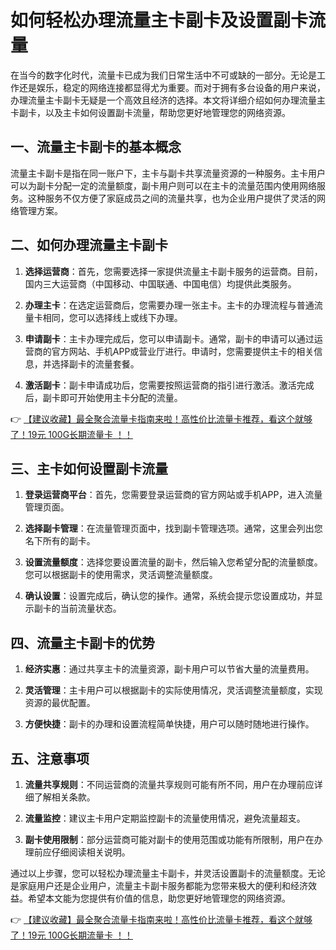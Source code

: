 # 如何轻松办理流量主卡副卡及设置副卡流量

在当今的数字化时代，流量卡已成为我们日常生活中不可或缺的一部分。无论是工作还是娱乐，稳定的网络连接都显得尤为重要。而对于拥有多台设备的用户来说，办理流量主卡副卡无疑是一个高效且经济的选择。本文将详细介绍如何办理流量主卡副卡，以及主卡如何设置副卡流量，帮助您更好地管理您的网络资源。

## 一、流量主卡副卡的基本概念

流量主卡副卡是指在同一账户下，主卡与副卡共享流量资源的一种服务。主卡用户可以为副卡分配一定的流量额度，副卡用户则可以在主卡的流量范围内使用网络服务。这种服务不仅方便了家庭成员之间的流量共享，也为企业用户提供了灵活的网络管理方案。

## 二、如何办理流量主卡副卡

1. **选择运营商**：首先，您需要选择一家提供流量主卡副卡服务的运营商。目前，国内三大运营商（中国移动、中国联通、中国电信）均提供此类服务。

2. **办理主卡**：在选定运营商后，您需要办理一张主卡。主卡的办理流程与普通流量卡相同，您可以选择线上或线下办理。

3. **申请副卡**：主卡办理完成后，您可以申请副卡。通常，副卡的申请可以通过运营商的官方网站、手机APP或营业厅进行。申请时，您需要提供主卡的相关信息，并选择副卡的流量套餐。

4. **激活副卡**：副卡申请成功后，您需要按照运营商的指引进行激活。激活完成后，副卡即可开始使用主卡分配的流量。

👉 [【建议收藏】最全聚合流量卡指南来啦！高性价比流量卡推荐，看这个就够了！19元 100G长期流量卡 ！！](https://bit.ly/Liuliangka)

## 三、主卡如何设置副卡流量

1. **登录运营商平台**：首先，您需要登录运营商的官方网站或手机APP，进入流量管理页面。

2. **选择副卡管理**：在流量管理页面中，找到副卡管理选项。通常，这里会列出您名下所有的副卡。

3. **设置流量额度**：选择您要设置流量的副卡，然后输入您希望分配的流量额度。您可以根据副卡的使用需求，灵活调整流量额度。

4. **确认设置**：设置完成后，确认您的操作。通常，系统会提示您设置成功，并显示副卡的当前流量状态。

## 四、流量主卡副卡的优势

1. **经济实惠**：通过共享主卡的流量资源，副卡用户可以节省大量的流量费用。

2. **灵活管理**：主卡用户可以根据副卡的实际使用情况，灵活调整流量额度，实现资源的最优配置。

3. **方便快捷**：副卡的办理和设置流程简单快捷，用户可以随时随地进行操作。

## 五、注意事项

1. **流量共享规则**：不同运营商的流量共享规则可能有所不同，用户在办理前应详细了解相关条款。

2. **流量监控**：建议主卡用户定期监控副卡的流量使用情况，避免流量超支。

3. **副卡使用限制**：部分运营商可能对副卡的使用范围或功能有所限制，用户在办理前应仔细阅读相关说明。

通过以上步骤，您可以轻松办理流量主卡副卡，并灵活设置副卡的流量额度。无论是家庭用户还是企业用户，流量主卡副卡服务都能为您带来极大的便利和经济效益。希望本文能为您提供有价值的信息，助您更好地管理您的网络资源。

👉 [【建议收藏】最全聚合流量卡指南来啦！高性价比流量卡推荐，看这个就够了！19元 100G长期流量卡 ！！](https://bit.ly/Liuliangka)